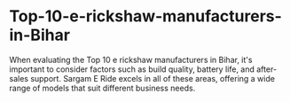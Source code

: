 # Top-10-e-rickshaw-manufacturers-in-Bihar
When evaluating the Top 10 e rickshaw manufacturers in Bihar, it's important to consider factors such as build quality, battery life, and after-sales support. Sargam E Ride excels in all of these areas, offering a wide range of models that suit different business needs.
